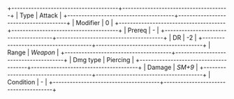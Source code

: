 +--------------------------------------+--------------------------------------+
| Type                                 | Attack                               |
+--------------------------------------+--------------------------------------+
| Modifier                             | 0                                    |
+--------------------------------------+--------------------------------------+
| Prereq                               | -                                    |
+--------------------------------------+--------------------------------------+
| DR                                   | -2                                   |
+--------------------------------------+--------------------------------------+
| Range                                | *Weapon*                             |
+--------------------------------------+--------------------------------------+
| Dmg type                             | Piercing                             |
+--------------------------------------+--------------------------------------+
| Damage                               | *SM+9*                               |
+--------------------------------------+--------------------------------------+
| Condition                            | -                                    |
+--------------------------------------+--------------------------------------+


